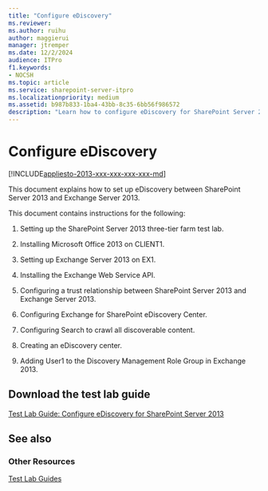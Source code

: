 ```yaml
---
title: "Configure eDiscovery"
ms.reviewer: 
ms.author: ruihu
author: maggierui
manager: jtremper
ms.date: 12/2/2024
audience: ITPro
f1.keywords:
- NOCSH
ms.topic: article
ms.service: sharepoint-server-itpro
ms.localizationpriority: medium
ms.assetid: b987b833-1ba4-43bb-8c35-6bb56f986572
description: "Learn how to configure eDiscovery for SharePoint Server 2013 based on the Test Lab Guide: Configure SharePoint Server 2013 in a three-tier farm."
---
```


# Configure eDiscovery

[!INCLUDE[appliesto-2013-xxx-xxx-xxx-xxx-md](../includes/appliesto-2013-xxx-xxx-xxx-xxx-md.md)]
  
This document explains how to set up eDiscovery between SharePoint Server 2013 and Exchange Server 2013.
  
This document contains instructions for the following:
  
1. Setting up the SharePoint Server 2013 three-tier farm test lab.
    
2. Installing Microsoft Office 2013 on CLIENT1.
    
3. Setting up Exchange Server 2013 on EX1.
    
4. Installing the Exchange Web Service API.
    
5. Configuring a trust relationship between SharePoint Server 2013 and Exchange Server 2013.
    
6. Configuring Exchange for SharePoint eDiscovery Center.
    
7. Configuring Search to crawl all discoverable content.
    
8. Creating an eDiscovery center.
    
9. Adding User1 to the Discovery Management Role Group in Exchange 2013.
    
## Download the test lab guide

[Test Lab Guide: Configure eDiscovery for SharePoint Server 2013](https://go.microsoft.com/fwlink/p/?LinkId=299242)
  
## See also

### Other Resources

[Test Lab Guides](https://www.microsoft.com/download/details.aspx?id=30386)